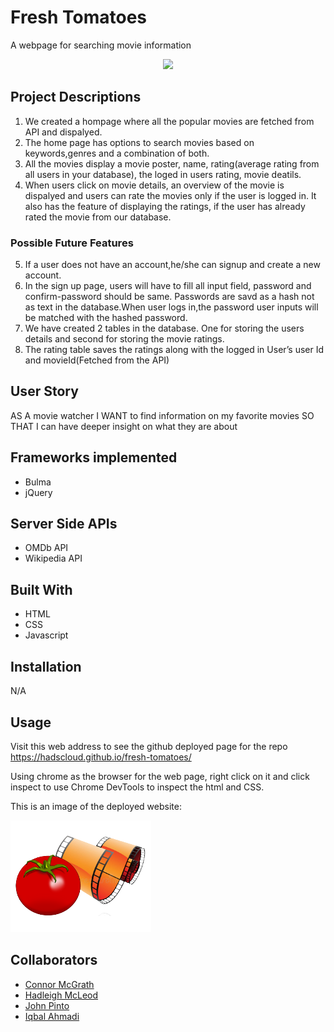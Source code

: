 # Fresh Tomatoes
A webpage for searching movie information

<p align="center">
  <img src="assets/images/github-icon.png" width="100" >
</p>

## Project Descriptions
1. We created a hompage where all the popular movies are fetched from API and dispalyed.
2. The home page has options to search movies based on keywords,genres and a combination of both.
3. All the movies display a movie poster, name, rating(average rating from all users in your database), the loged in users rating, movie deatils.
4. When users click on movie details, an overview of the movie is dispalyed and users can rate the movies only if the user is logged in. It also has the feature of displaying the ratings, if the user has already rated the movie from our database.
### Possible Future Features
5. If a user does not have an account,he/she can signup and create a new account.
6. In the sign up page, users will have to fill all input field, password and confirm-password should be same. Passwords are savd as a hash not as text in the database.When user logs in,the password user inputs will be matched with the hashed password.
7. We have created 2 tables in the database. One for storing the users details and second for storing the movie ratings.
8. The rating table saves the ratings along with the logged in User’s user Id and movieId(Fetched from the API)

## User Story
AS A movie watcher
I WANT to find information on my favorite movies 
SO THAT I can have deeper insight on what they are about

## Frameworks implemented
- Bulma
- jQuery

## Server Side APIs
- OMDb API
- Wikipedia API

## Built With
- HTML
- CSS
- Javascript

## Installation

N/A

## Usage

Visit this web address to see the github deployed page for the repo https://hadscloud.github.io/fresh-tomatoes/

Using chrome as the browser for the web page, right click on it and click inspect to use Chrome DevTools to inspect the html and CSS.

This is an image of the deployed website:

![alt expected website](https://github.com/hadscloud/fresh-tomatoes/blob/main/assets/images/fresh-tomatoes-logo-nb.png)

## Collaborators
- [Connor McGrath](https://github.com/CJMerit)
- [Hadleigh McLeod](https://github.com/hadscloud)
- [John Pinto](https://github.com/jpinto2)
- [Iqbal Ahmadi](https://github.com/IqbalAhmadi)

